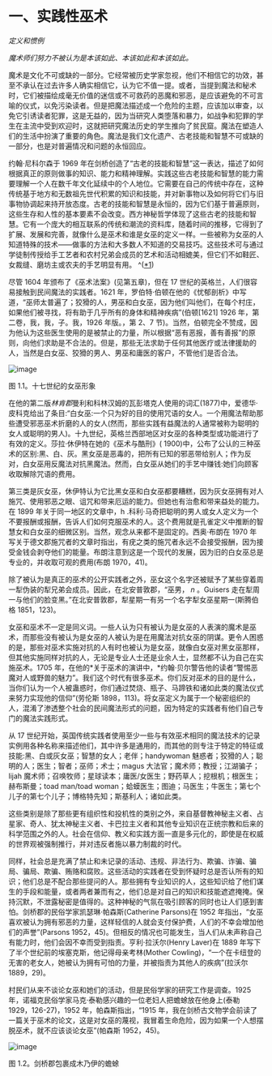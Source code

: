 

# 一、实践性巫术

*定义和惯例*

*魔术师们努力不被认为是本该如此、本该如此和本该如此。*

魔术是文化不可或缺的一部分。它经常被历史学家忽视，他们不相信它的功效，甚至不承认在过去许多人确实相信它，认为它不值一提。或者，当提到魔法和秘术时，它们被描绘成毫无价值的迷信或不可救药的恶魔和邪恶，是应该避免的不可言喻的仪式，以免污染读者。但是把魔法描述成一个危险的主题，应该加以审查，以免它引诱读者犯罪，这是无益的，因为当研究人类堕落和暴力，如战争和犯罪的学生在主流中受到欢迎时，这就把研究魔法历史的学生推向了贫民窟。魔法在塑造人们的生活中扮演了重要的角色。魔法是我们文化遗产、古老技能和智慧不可或缺的一部分，也是对普遍情况和问题的永恒回应。

约翰·尼科尔森于 1969 年在剑桥创造了“古老的技能和智慧”这一表达，描述了如何根据真正的原则做事的知识、能力和精神理解。实践这些古老技能和智慧的能力需要理解一个人在数千年文化延续中的个人地位。它需要在自己的传统中存在，这种传统基于地方和无数祖先世代积累的知识和技能，并对新事物以及如何将它们与旧事物协调起来持开放态度。古老的技能和智慧是永恒的，因为它们基于普遍原则，这些生存和人性的基本要素不会改变。西方神秘哲学体现了这些古老的技能和智慧。它有一个庞大的相互联系的传统和潮流的资料库，随着时间的推移，它得到了扩展、发展和完善，就像什么是巫术和谁是女巫的定义一样。一些被称为女巫的人知道特殊的技术——做事的方法和大多数人不知道的交易技巧。这些技术可与通过学徒制传授给手工艺者和农村兄弟会成员的艺术和活动相媲美，但它们不如鞋匠、女裁缝、磨坊主或农夫的手艺明显有用。 ^([*1](9781620558454_ftn.xhtml#ft1))

尽管 1604 年颁布了《巫术法案》(见第五章)，但在 17 世纪的英格兰，人们很容易接触到民间魔法的实践者。1621 年，罗伯特·伯顿在他的《忧郁剖析》中写道，“巫师太普遍了；狡猾的人，男巫和白女巫，因为他们叫他们，在每个村庄，如果他们被寻找，将有助于几乎所有的身体和精神疾病”(伯顿[1621] 1926 年，第二卷，我，我，子。我，1926 年版。，第 2、7 节)。当然，伯顿完全不赞成，因为他认为这些医生使用的是被禁止的力量，所以根据“恶有恶报，善有善报”的原则，向他们求助是不合法的。但是，那些无法求助于任何其他医疗或法律援助的人，当然是白女巫、狡猾的男人、男巫和庸医的客户，不管他们是否合法。

![image](images/9781620558454_003.jpg)

图 1.1。十七世纪的女巫形象

在他的第二版*林肯郡*曼利和科林汉姆的瓦彭塔克人使用的词汇(1877)中，爱德华·皮科克给出了条目:“白女巫:一个只为好的目的使用咒语的女人。一个用魔法帮助那些遭受邪恶巫术折磨的人的女人(然而，那些实践有益魔法的人通常被称为聪明的女人或聪明的男人)。十九世纪，英格兰西部地区对女巫的各种类型或功能进行了有效的定义。莎拉·休伊特在她的《巫术与酷刑》( 1900)中，公布了公认的三种巫术的区别:黑、白、灰。黑女巫是恶毒的，把所有已知的邪恶带给别人；作为反对，白女巫用反魔法对抗黑魔法。然而，白女巫从她们的手艺中赚钱:她们向顾客收取解除咒语的费用。

第三类是灰女巫，休伊特认为它比黑女巫和白女巫都要糟糕，因为灰女巫拥有对人施咒、使用邪恶之眼、诅咒和带来厄运的能力。但她也有治愈和带来益处的能力。在 1899 年关于同一地区的文章中，h .科利·马奇把聪明的男人或女人定义为一个不要报酬或报酬，告诉人们如何克服巫术的人。这个费用就是孔雀定义中推断的智慧女和白女巫的细微区别。当然，观念从来都不是固定的。西奥·布朗在 1970 年写关于德文郡施咒者的文章时指出，有疣之类的施咒者永远不会接受报酬，因为接受金钱会剥夺他们的能量。布朗注意到这是一个现代的发展，因为旧的白女巫总是专业的，并收取可观的费用(布朗 1970，41)。

除了被认为是真正的巫术的公开实践者之外，巫女这个名字还被赋予了某些穿着周一犁伪装的犁兄弟会成员。因此，在北安普敦郡，“巫男， *n* 。Guisers 走在犁周一与他们的脸变黑。”在北安普敦郡，犁星期一有另一个名字犁女巫星期一(斯腾伯格 1851，123)。

女巫和巫术不一定是同义词。一些人认为只有被认为是女巫的人表演的魔术是巫术，而那些没有被认为是女巫的人被认为是在用魔法对抗女巫的阴谋。更令人困惑的是，那些对巫术实施对抗的人有时也被认为是女巫，就像白女巫对黑女巫那样，但其他实施同样对抗的人，无论是专业人士还是业余人士，显然都不认为自己在实施巫术。1705 年，在他的*关于巫术的演讲中，*约翰·贝尔警告他的读者“警惕恶魔对人或野兽的魅力”。我们这个时代有很多巫术。你们反对巫术的目的是什么，当你们认为一个人被蛊惑时，你们通过焚烧、瓶子、马蹄铁和诸如此类的魔法仪式来努力实现他的信仰”(劳伦斯 1898，113)。将女巫定义为属于一个秘密组织的人，混淆了渗透整个社会的民间魔法形式的问题，因为特定的实践者有他们自己专门的魔法实践形式。

从 17 世纪开始，英国传统实践者使用至少一些与有效巫术相同的魔法技术的记录实例用各种名称来描述他们，其中许多是通用的，而其他的则专注于特定的特征或技能:黑、白或灰女巫；智慧的女人；老伴；handywoman 魅惑者；狡猾的人；聪明的人；医生；智者；巫师；术士；magus 大法官；魔术师；教授；江湖骗子；lijah 魔术师；召唤牧师；星球读本；庸医/女医生；野药草人；挖根机；根医生；赫布斯曼；toad man/toad woman；蛤蟆医生；图迪；马医生；牛医生；第七个儿子的第七个儿子；博格特先知；斯基利人；诸如此类。

这些类别是除了那些更有组织性和投机性的类别之外，来自基督教神秘主义者、占星家、奇人、犹太神秘主义者、卡巴拉主义者和其他专业知识在正统宗教和后来的科学范围之外的人。社会在信仰、教义和实践方面一直是多元化的，即使是在权威的世界观被强制推行，并对违反者施以暴力制裁的时代。

同样，社会总是充满了禁止和未记录的活动、违规、非法行为、欺骗、诈骗、骗局、骗局、欺骗、贿赂和腐败。这些活动的实践者在受到怀疑时总是否认所有的知识；他们总是不配合那些提问的人。那些拥有专业知识的人，这些知识给了他们谋生的手段和能量，或者两者兼而有之，他们总是对自己的知识和技能遮遮掩掩。保持沉默，不泄露秘密是值得的。这种神秘的气氛在吸引顾客的同时也让人们感到害怕。剑桥郡的民俗学家凯瑟琳·帕森斯(Catherine Parsons)在 1952 年指出，“女巫喜欢被认为拥有邪恶的力量，这样轻信的人就会支付保护费，人们的不幸会增加他们的声誉”(Parsons 1952，45)。但相反的情况也可能发生，当人们从未声称自己有能力时，他们会因不幸而受到指责。亨利·拉沃尔(Henry Laver)在 1889 年写下了半个世纪前的埃塞克斯，他记得母亲考林(Mother Cowling)，“一个在卡纽登的无害的老女人，她被认为拥有可怕的力量，并被指责为其他人的疾病”(拉沃尔 1889，29)。

村民们从来不谈论女巫和她们的活动，但是民俗学家的研究工作是调查。1925 年，诺福克民俗学家马克·泰勒感兴趣的一位老妇人把蟾蜍放在他身上(泰勒 1929，126-27)，1952 年，帕森斯指出，“1915 年，我在剑桥古文物学会前读了一篇关于巫术的论文，这是对女巫的蔑视，我冒着生命危险，因为如果一个人想摆脱巫术，就不应该谈论女巫”(帕森斯 1952，45)。

![image](images/9781620558454_004.jpg)

图 1.2。剑桥郡包裹成木乃伊的蟾蜍